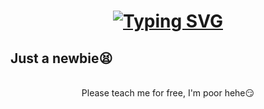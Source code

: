 <h1 align="center"> 
  <a href="https://git.io/typing-svg"><img src="https://readme-typing-svg.herokuapp.com?font=Fira+Code&pause=1000&center=true&color=D071D7FF&width=435&lines=Hello+There!+🫶🏼💜💚;+I'm+Jodeley+Claro!;" alt="Typing SVG" /></a>
</h1>

<h2 align=center"> 
  Just a newbie😫
</h2>

<br/>

<div align="center">
  Please teach me for free, I'm poor hehe😏
<div/>

